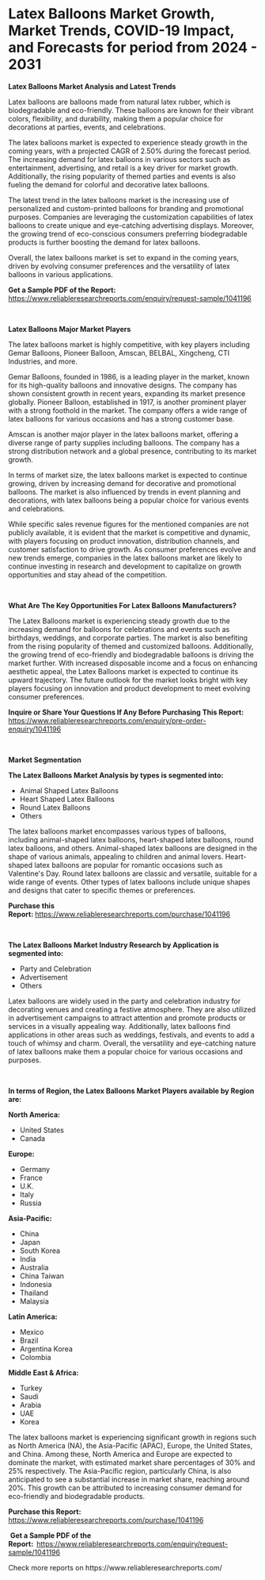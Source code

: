 <p><h1>Latex Balloons Market Growth, Market Trends, COVID-19 Impact, and Forecasts for period from 2024 - 2031</h1></p><p><strong>Latex Balloons Market Analysis and Latest Trends</strong></p>
<p><p>Latex balloons are balloons made from natural latex rubber, which is biodegradable and eco-friendly. These balloons are known for their vibrant colors, flexibility, and durability, making them a popular choice for decorations at parties, events, and celebrations.</p><p>The latex balloons market is expected to experience steady growth in the coming years, with a projected CAGR of 2.50% during the forecast period. The increasing demand for latex balloons in various sectors such as entertainment, advertising, and retail is a key driver for market growth. Additionally, the rising popularity of themed parties and events is also fueling the demand for colorful and decorative latex balloons.</p><p>The latest trend in the latex balloons market is the increasing use of personalized and custom-printed balloons for branding and promotional purposes. Companies are leveraging the customization capabilities of latex balloons to create unique and eye-catching advertising displays. Moreover, the growing trend of eco-conscious consumers preferring biodegradable products is further boosting the demand for latex balloons.</p><p>Overall, the latex balloons market is set to expand in the coming years, driven by evolving consumer preferences and the versatility of latex balloons in various applications.</p></p>
<p><strong>Get a Sample PDF of the Report:&nbsp;</strong> <a href="https://www.reliableresearchreports.com/enquiry/request-sample/1041196">https://www.reliableresearchreports.com/enquiry/request-sample/1041196</a></p>
<p>&nbsp;</p>
<p><strong>Latex Balloons Major Market Players</strong></p>
<p><p>The latex balloons market is highly competitive, with key players including Gemar Balloons, Pioneer Balloon, Amscan, BELBAL, Xingcheng, CTI Industries, and more. </p><p>Gemar Balloons, founded in 1986, is a leading player in the market, known for its high-quality balloons and innovative designs. The company has shown consistent growth in recent years, expanding its market presence globally. Pioneer Balloon, established in 1917, is another prominent player with a strong foothold in the market. The company offers a wide range of latex balloons for various occasions and has a strong customer base. </p><p>Amscan is another major player in the latex balloons market, offering a diverse range of party supplies including balloons. The company has a strong distribution network and a global presence, contributing to its market growth. </p><p>In terms of market size, the latex balloons market is expected to continue growing, driven by increasing demand for decorative and promotional balloons. The market is also influenced by trends in event planning and decorations, with latex balloons being a popular choice for various events and celebrations.</p><p>While specific sales revenue figures for the mentioned companies are not publicly available, it is evident that the market is competitive and dynamic, with players focusing on product innovation, distribution channels, and customer satisfaction to drive growth. As consumer preferences evolve and new trends emerge, companies in the latex balloons market are likely to continue investing in research and development to capitalize on growth opportunities and stay ahead of the competition.</p></p>
<p>&nbsp;</p>
<p><strong>What Are The Key Opportunities For Latex Balloons Manufacturers?</strong></p>
<p><p>The Latex Balloons market is experiencing steady growth due to the increasing demand for balloons for celebrations and events such as birthdays, weddings, and corporate parties. The market is also benefiting from the rising popularity of themed and customized balloons. Additionally, the growing trend of eco-friendly and biodegradable balloons is driving the market further. With increased disposable income and a focus on enhancing aesthetic appeal, the Latex Balloons market is expected to continue its upward trajectory. The future outlook for the market looks bright with key players focusing on innovation and product development to meet evolving consumer preferences.</p></p>
<p><strong>Inquire or Share Your Questions If Any Before Purchasing This Report:</strong> <a href="https://www.reliableresearchreports.com/enquiry/pre-order-enquiry/1041196">https://www.reliableresearchreports.com/enquiry/pre-order-enquiry/1041196</a></p>
<p>&nbsp;</p>
<p><strong>Market Segmentation</strong></p>
<p><strong>The Latex Balloons Market Analysis by types is segmented into:</strong></p>
<p><ul><li>Animal Shaped Latex Balloons</li><li>Heart Shaped Latex Balloons</li><li>Round Latex Balloons</li><li>Others</li></ul></p>
<p><p>The latex balloons market encompasses various types of balloons, including animal-shaped latex balloons, heart-shaped latex balloons, round latex balloons, and others. Animal-shaped latex balloons are designed in the shape of various animals, appealing to children and animal lovers. Heart-shaped latex balloons are popular for romantic occasions such as Valentine's Day. Round latex balloons are classic and versatile, suitable for a wide range of events. Other types of latex balloons include unique shapes and designs that cater to specific themes or preferences.</p></p>
<p><strong>Purchase this Report:&nbsp;</strong><a href="https://www.reliableresearchreports.com/purchase/1041196">https://www.reliableresearchreports.com/purchase/1041196</a></p>
<p>&nbsp;</p>
<p><strong>The Latex Balloons Market Industry Research by Application is segmented into:</strong></p>
<p><ul><li>Party and Celebration</li><li>Advertisement</li><li>Others</li></ul></p>
<p><p>Latex balloons are widely used in the party and celebration industry for decorating venues and creating a festive atmosphere. They are also utilized in advertisement campaigns to attract attention and promote products or services in a visually appealing way. Additionally, latex balloons find applications in other areas such as weddings, festivals, and events to add a touch of whimsy and charm. Overall, the versatility and eye-catching nature of latex balloons make them a popular choice for various occasions and purposes.</p></p>
<p>&nbsp;</p>
<p><strong>In terms of Region, the Latex Balloons Market Players available by Region are:</strong></p>
<p>
    <p> <strong> North America: </strong>
        <ul>
            <li>United States</li>
            <li>Canada</li>
        </ul>
        </p> 
    <p> <strong> Europe: </strong>
        <ul>
            <li>Germany</li>
            <li>France</li>
            <li>U.K.</li>
            <li>Italy</li>
            <li>Russia</li>
        </ul>
        </p> 
    <p> <strong> Asia-Pacific: </strong>
        <ul>
            <li>China</li>
            <li>Japan</li>
            <li>South Korea</li>
            <li>India</li>
            <li>Australia</li>
            <li>China Taiwan</li>
            <li>Indonesia</li>
            <li>Thailand</li>
            <li>Malaysia</li>
        </ul>
        </p> 
    <p> <strong> Latin America: </strong>
        <ul>
            <li>Mexico</li>
            <li>Brazil</li>
            <li>Argentina Korea</li>
            <li>Colombia</li>
        </ul>
        </p> 
    <p> <strong> Middle East & Africa: </strong>
        <ul>
            <li>Turkey</li>
            <li>Saudi</li>
            <li>Arabia</li>
            <li>UAE</li>
            <li>Korea</li>
        </ul>
    </p>
    </p>
<p><p>The latex balloons market is experiencing significant growth in regions such as North America (NA), the Asia-Pacific (APAC), Europe, the United States, and China. Among these, North America and Europe are expected to dominate the market, with estimated market share percentages of 30% and 25% respectively. The Asia-Pacific region, particularly China, is also anticipated to see a substantial increase in market share, reaching around 20%. This growth can be attributed to increasing consumer demand for eco-friendly and biodegradable products.</p></p>
<p><strong>Purchase this Report: </strong><a href="https://www.reliableresearchreports.com/purchase/1041196">https://www.reliableresearchreports.com/purchase/1041196</a></p>
<p>&nbsp;<strong>Get a Sample PDF of the Report:&nbsp;&nbsp;</strong><a href="https://www.reliableresearchreports.com/enquiry/request-sample/1041196">https://www.reliableresearchreports.com/enquiry/request-sample/1041196</a></p>
<p><strong></strong></p>
<p>Check more reports on https://www.reliableresearchreports.com/</p>